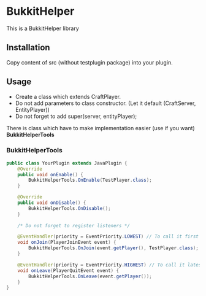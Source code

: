 # BukkitHelper
This is a BukkitHelper library

## Installation

Copy content of src (without testplugin package) into your plugin.

## Usage

* Create a class which extends CraftPlayer.
* Do not add parameters to class constructor. (Let it default (CraftServer, EntityPlayer))
* Do not forget to add super(server, entityPlayer);

There is class which have to make implementation easier (use if you want)
__BukkitHelperTools__

### BukkitHelperTools

```java
public class YourPlugin extends JavaPlugin {
    @Override
    public void onEnable() {
        BukkitHelperTools.OnEnable(TestPlayer.class);
    }

    @Override
    public void onDisable() {
        BukkitHelperTools.OnDisable();
    }
    
    /* Do not forget to register listeners */

    @EventHandler(priority = EventPriority.LOWEST) // To call it first
    void onJoin(PlayerJoinEvent event) {
        BukkitHelperTools.OnJoin(event.getPlayer(), TestPlayer.class);
    }

    @EventHandler(priority = EventPriority.HIGHEST) // To call it latest
    void onLeave(PlayerQuitEvent event) {
        BukkitHelperTools.OnLeave(event.getPlayer());
    }
}
```